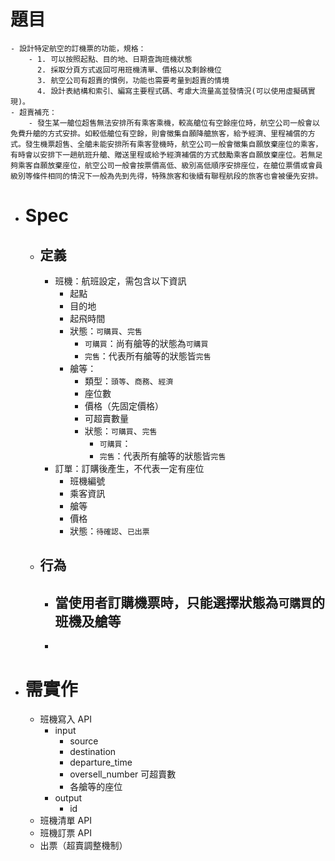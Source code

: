 # 題目
	- 設計特定航空的訂機票的功能，規格：
		- 1. 可以按照起點、目的地、日期查詢班機狀態
		  2. 採取分頁方式返回可用班機清單、價格以及剩餘機位
		  3. 航空公司有超賣的慣例，功能也需要考量到超賣的情境
		  4. 設計表結構和索引、編寫主要程式碼、考慮大流量高並發情況(可以使用虛擬碼實現)。
	- 超賣補充：
		- 發生某一艙位超售無法安排所有乘客乘機，較高艙位有空餘座位時，航空公司一般會以免費升艙的方式安排。如較低艙位有空餘，則會徵集自願降艙旅客，給予經濟、里程補償的方式。發生機票超售、全艙未能安排所有乘客登機時，航空公司一般會徵集自願放棄座位的乘客，有時會以安排下一趟航班升艙、贈送里程或給予經濟補償的方式鼓勵乘客自願放棄座位。若無足夠乘客自願放棄座位，航空公司一般會按票價高低、級別高低順序安排座位，在艙位票價或會員級別等條件相同的情況下一般為先到先得，特殊旅客和後續有聯程航段的旅客也會被優先安排。
- # Spec
	- ## 定義
		- 班機：航班設定，需包含以下資訊
			- 起點
			- 目的地
			- 起飛時間
			- 狀態：`可購買`、`完售`
				- `可購買`：尚有艙等的狀態為`可購買`
				- `完售`：代表所有艙等的狀態皆`完售`
			- 艙等：
				- 類型：`頭等`、`商務`、`經濟`
				- 座位數
				- 價格（先固定價格）
				- 可超賣數量
				- 狀態：`可購買`、`完售`
					- `可購買`：
					- `完售`：代表所有艙等的狀態皆`完售`
		- 訂單：訂購後產生，不代表一定有座位
			- 班機編號
			- 乘客資訊
			- 艙等
			- 價格
			- 狀態：`待確認`、`已出票`
	- ## 行為
		- 當使用者訂購機票時，只能選擇狀態為`可購買`的班機及艙等
			-
		-
- # 需實作
	- 班機寫入 API
		- input
			- source
			- destination
			- departure_time
			- oversell_number 可超賣數
			- 各艙等的座位
		- output
			- id
	- 班機清單 API
	- 班機訂票 API
	- 出票（超賣調整機制）